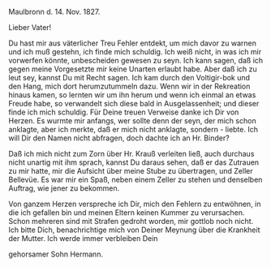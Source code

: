 
 Maulbronn d. 14. Nov. 1827.

Lieber Vater!

Du hast mir aus väterlicher Treu Fehler entdekt, um mich davor zu warnen und ich muß gestehn, ich finde mich schuldig. Ich weiß nicht, in was ich mir vorwerfen könnte, unbescheiden gewesen zu seyn. Ich kann sagen, daß ich gegen meine Vorgesetzte mir keine Unarten erlaubt habe. Aber daß ich zu leut sey, kannst Du mit Recht sagen. Ich kam durch den Voltigir-bok und den Hang, mich dort herumzutummeln dazu. Wenn wir in der Rekreation hinaus kamen, so lernten wir um ihn herum und wenn ich einmal an etwas Freude habe, so verwandelt sich diese bald in Ausgelassenheit; und dieser finde ich mich schuldig. Für Deine treuen Verweise danke ich Dir von Herzen. Es wurmte mir anfangs, wer sollte denn der seyn, der mich schon anklagte, aber ich merkte, daß er mich nicht anklagte, sondern - liebte. Ich will Dir den Namen nicht abfragen, doch dachte ich an Hr. Binder?

Daß ich mich nicht zum Zorn über Hr. Krauß verleiten ließ, auch durchaus nicht unartig mit ihm sprach, kannst Du daraus sehen, daß er das Zutrauen zu mir hatte, mir die Aufsicht über meine Stube zu übertragen, und Zeller Bellevüe. Es war mir ein Spaß, neben einem Zeller zu stehen und denselben Auftrag, wie jener zu bekommen.

Von ganzem Herzen verspreche ich Dir, mich den Fehlern zu entwöhnen, in die ich gefallen bin und meinen Eltern keinen Kummer zu verursachen. 
Schon mehreren sind mit Strafen gedroht worden, mir gottlob noch nicht. Ich bitte Dich, benachrichtige mich von Deiner Meynung über die Krankheit der Mutter. Ich werde immer verbleiben Dein

 gehorsamer Sohn Hermann.
